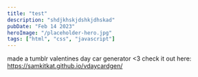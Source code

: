 ```yaml
---
title: "test"
description: "shdjkhskjdshkjdhskad"
pubDate: "Feb 14 2023"
heroImage: "/placeholder-hero.jpg"
tags: ["html", "css", "javascript"]
---
```


made a tumblr valentines day car generator <3 check it out here: https://samkitkat.github.io/vdaycardgen/
